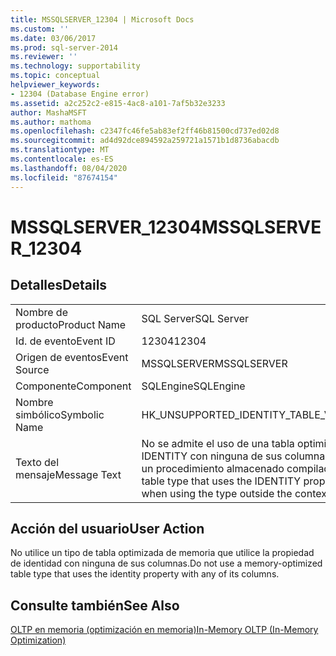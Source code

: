 ```yaml
---
title: MSSQLSERVER_12304 | Microsoft Docs
ms.custom: ''
ms.date: 03/06/2017
ms.prod: sql-server-2014
ms.reviewer: ''
ms.technology: supportability
ms.topic: conceptual
helpviewer_keywords:
- 12304 (Database Engine error)
ms.assetid: a2c252c2-e815-4ac8-a101-7af5b32e3233
author: MashaMSFT
ms.author: mathoma
ms.openlocfilehash: c2347fc46fe5ab83ef2ff46b81500cd737ed02d8
ms.sourcegitcommit: ad4d92dce894592a259721a1571b1d8736abacdb
ms.translationtype: MT
ms.contentlocale: es-ES
ms.lasthandoff: 08/04/2020
ms.locfileid: "87674154"
---
```

# <a name="mssqlserver_12304"></a><span data-ttu-id="0bf97-102">MSSQLSERVER_12304</span><span class="sxs-lookup"><span data-stu-id="0bf97-102">MSSQLSERVER_12304</span></span>
    
## <a name="details"></a><span data-ttu-id="0bf97-103">Detalles</span><span class="sxs-lookup"><span data-stu-id="0bf97-103">Details</span></span>  
  
|||  
|-|-|  
|<span data-ttu-id="0bf97-104">Nombre de producto</span><span class="sxs-lookup"><span data-stu-id="0bf97-104">Product Name</span></span>|<span data-ttu-id="0bf97-105">SQL Server</span><span class="sxs-lookup"><span data-stu-id="0bf97-105">SQL Server</span></span>|  
|<span data-ttu-id="0bf97-106">Id. de evento</span><span class="sxs-lookup"><span data-stu-id="0bf97-106">Event ID</span></span>|<span data-ttu-id="0bf97-107">12304</span><span class="sxs-lookup"><span data-stu-id="0bf97-107">12304</span></span>|  
|<span data-ttu-id="0bf97-108">Origen de eventos</span><span class="sxs-lookup"><span data-stu-id="0bf97-108">Event Source</span></span>|<span data-ttu-id="0bf97-109">MSSQLSERVER</span><span class="sxs-lookup"><span data-stu-id="0bf97-109">MSSQLSERVER</span></span>|  
|<span data-ttu-id="0bf97-110">Componente</span><span class="sxs-lookup"><span data-stu-id="0bf97-110">Component</span></span>|<span data-ttu-id="0bf97-111">SQLEngine</span><span class="sxs-lookup"><span data-stu-id="0bf97-111">SQLEngine</span></span>|  
|<span data-ttu-id="0bf97-112">Nombre simbólico</span><span class="sxs-lookup"><span data-stu-id="0bf97-112">Symbolic Name</span></span>|<span data-ttu-id="0bf97-113">HK_UNSUPPORTED_IDENTITY_TABLE_VAR</span><span class="sxs-lookup"><span data-stu-id="0bf97-113">HK_UNSUPPORTED_IDENTITY_TABLE_VAR</span></span>|  
|<span data-ttu-id="0bf97-114">Texto del mensaje</span><span class="sxs-lookup"><span data-stu-id="0bf97-114">Message Text</span></span>|<span data-ttu-id="0bf97-115">No se admite el uso de una tabla optimizada de memoria que utiliza la propiedad IDENTITY con ninguna de sus columnas cuando se usa el tipo fuera del contexto de un procedimiento almacenado compilado de forma nativa.</span><span class="sxs-lookup"><span data-stu-id="0bf97-115">Using a memory optimized table type that uses the IDENTITY property with any of its columns is not supported when using the type outside the context of a natively compiled stored procedure.</span></span>|  
  
## <a name="user-action"></a><span data-ttu-id="0bf97-116">Acción del usuario</span><span class="sxs-lookup"><span data-stu-id="0bf97-116">User Action</span></span>  
 <span data-ttu-id="0bf97-117">No utilice un tipo de tabla optimizada de memoria que utilice la propiedad de identidad con ninguna de sus columnas.</span><span class="sxs-lookup"><span data-stu-id="0bf97-117">Do not use a memory-optimized table type that uses the identity property with any of its columns.</span></span>  
  
## <a name="see-also"></a><span data-ttu-id="0bf97-118">Consulte también</span><span class="sxs-lookup"><span data-stu-id="0bf97-118">See Also</span></span>  
 [<span data-ttu-id="0bf97-119">OLTP en memoria &#40;optimización en memoria&#41;</span><span class="sxs-lookup"><span data-stu-id="0bf97-119">In-Memory OLTP &#40;In-Memory Optimization&#41;</span></span>](../in-memory-oltp/in-memory-oltp-in-memory-optimization.md)  
  
  
